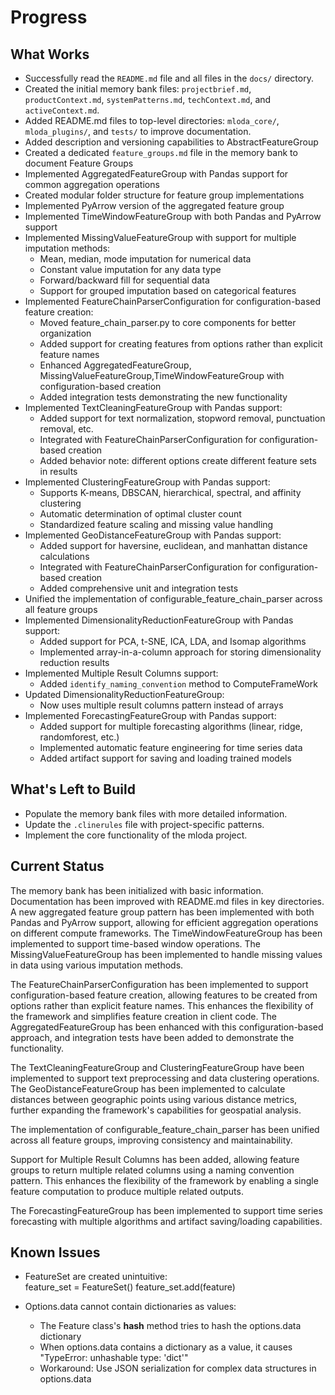# Progress

## What Works

*   Successfully read the `README.md` file and all files in the `docs/` directory.
*   Created the initial memory bank files: `projectbrief.md`, `productContext.md`, `systemPatterns.md`, `techContext.md`, and `activeContext.md`.
*   Added README.md files to top-level directories: `mloda_core/`, `mloda_plugins/`, and `tests/` to improve documentation.
*   Added description and versioning capabilities to AbstractFeatureGroup
*   Created a dedicated `feature_groups.md` file in the memory bank to document Feature Groups
*   Implemented AggregatedFeatureGroup with Pandas support for common aggregation operations
*   Created modular folder structure for feature group implementations
*   Implemented PyArrow version of the aggregated feature group
*   Implemented TimeWindowFeatureGroup with both Pandas and PyArrow support
*   Implemented MissingValueFeatureGroup with support for multiple imputation methods:
    * Mean, median, mode imputation for numerical data
    * Constant value imputation for any data type
    * Forward/backward fill for sequential data
    * Support for grouped imputation based on categorical features
*   Implemented FeatureChainParserConfiguration for configuration-based feature creation:
    * Moved feature_chain_parser.py to core components for better organization
    * Added support for creating features from options rather than explicit feature names
    * Enhanced AggregatedFeatureGroup, MissingValueFeatureGroup,TimeWindowFeatureGroup with configuration-based creation
    * Added integration tests demonstrating the new functionality
*   Implemented TextCleaningFeatureGroup with Pandas support:
    * Added support for text normalization, stopword removal, punctuation removal, etc.
    * Integrated with FeatureChainParserConfiguration for configuration-based creation
    * Added behavior note: different options create different feature sets in results
*   Implemented ClusteringFeatureGroup with Pandas support:
    * Supports K-means, DBSCAN, hierarchical, spectral, and affinity clustering
    * Automatic determination of optimal cluster count
    * Standardized feature scaling and missing value handling
*   Implemented GeoDistanceFeatureGroup with Pandas support:
    * Added support for haversine, euclidean, and manhattan distance calculations
    * Integrated with FeatureChainParserConfiguration for configuration-based creation
    * Added comprehensive unit and integration tests
*   Unified the implementation of configurable_feature_chain_parser across all feature groups
*   Implemented DimensionalityReductionFeatureGroup with Pandas support:
    * Added support for PCA, t-SNE, ICA, LDA, and Isomap algorithms
    * Implemented array-in-a-column approach for storing dimensionality reduction results
*   Implemented Multiple Result Columns support:
    * Added `identify_naming_convention` method to ComputeFrameWork
*   Updated DimensionalityReductionFeatureGroup:
    * Now uses multiple result columns pattern instead of arrays
*   Implemented ForecastingFeatureGroup with Pandas support:
    * Added support for multiple forecasting algorithms (linear, ridge, randomforest, etc.)
    * Implemented automatic feature engineering for time series data
    * Added artifact support for saving and loading trained models


## What's Left to Build

*   Populate the memory bank files with more detailed information.
*   Update the `.clinerules` file with project-specific patterns.
*   Implement the core functionality of the mloda project.

## Current Status

The memory bank has been initialized with basic information. Documentation has been improved with README.md files in key directories. A new aggregated feature group pattern has been implemented with both Pandas and PyArrow support, allowing for efficient aggregation operations on different compute frameworks. The TimeWindowFeatureGroup has been implemented to support time-based window operations. The MissingValueFeatureGroup has been implemented to handle missing values in data using various imputation methods. 

The FeatureChainParserConfiguration has been implemented to support configuration-based feature creation, allowing features to be created from options rather than explicit feature names. This enhances the flexibility of the framework and simplifies feature creation in client code. The AggregatedFeatureGroup has been enhanced with this configuration-based approach, and integration tests have been added to demonstrate the functionality.

The TextCleaningFeatureGroup and ClusteringFeatureGroup have been implemented to support text preprocessing and data clustering operations. The GeoDistanceFeatureGroup has been implemented to calculate distances between geographic points using various distance metrics, further expanding the framework's capabilities for geospatial analysis.

The implementation of configurable_feature_chain_parser has been unified across all feature groups, improving consistency and maintainability.

Support for Multiple Result Columns has been added, allowing feature groups to return multiple related columns using a naming convention pattern. This enhances the flexibility of the framework by enabling a single feature computation to produce multiple related outputs.

The ForecastingFeatureGroup has been implemented to support time series forecasting with multiple algorithms and artifact saving/loading capabilities.

## Known Issues

* FeatureSet are created unintuitive:  
feature_set = FeatureSet()
feature_set.add(feature)

* Options.data cannot contain dictionaries as values:
  * The Feature class's __hash__ method tries to hash the options.data dictionary
  * When options.data contains a dictionary as a value, it causes "TypeError: unhashable type: 'dict'"
  * Workaround: Use JSON serialization for complex data structures in options.data
